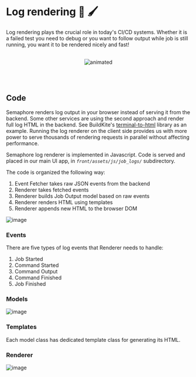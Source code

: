 # Log rendering 🎨 🖌

Log rendering plays the crucial role in today's CI/CD systems. Whether it is a failed test you need to debug or you want to follow output while job is still running, you want it to be rendered nicely and fast!
<br><br>
<p align="center">
  <img src="https://user-images.githubusercontent.com/9396752/117674176-bd657900-b1ab-11eb-939c-733f8992b3eb.gif" alt="animated" />
</p>
<br><br>

## Code

Semaphore renders log output in your browser instead of serving it from the backend. Some other services are using the second approach and render full log HTML in the backend. See BuildKite's [terminal-to-html](https://github.com/buildkite/terminal-to-html) library as an example. Running the log renderer on the client side provides us with more power to serve thousands of rendering requests in parallel without affecting performance.

Semaphore log renderer is implemented in Javascript. Code is served and placed in our main UI app, in *`front/assets/js/job_logs/`* subdirectory.

The code is organized the following way:

1. Event Fetcher takes raw JSON events from the backend
2. Renderer takes fetched events
3. Renderer builds Job Output model based on raw events
4. Renderer renders HTML using templates
5. Renderer appends new HTML to the browser DOM

![image](https://user-images.githubusercontent.com/9396752/117786205-8e9be100-b245-11eb-9498-704d4d0e9f2f.png)

### Events

There are five types of log events that Renderer needs to handle:

1. Job Started
2. Command Started
3. Command Output
4. Command Finished
5. Job Finished

### Models

![image](https://user-images.githubusercontent.com/9396752/117681542-7d55c480-b1b2-11eb-899e-57008c32be9f.png)

### Templates

Each model class has dedicated template class for generating its HTML.

### Renderer

![image](https://user-images.githubusercontent.com/9396752/117683883-c73faa00-b1b4-11eb-9201-f0a6c7b55b9a.png)
